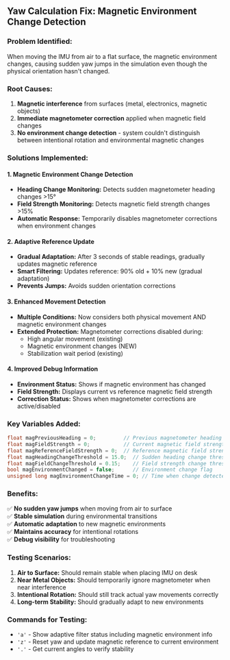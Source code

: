 ## Yaw Calculation Fix: Magnetic Environment Change Detection

### Problem Identified:
When moving the IMU from air to a flat surface, the magnetic environment changes, causing sudden yaw jumps in the simulation even though the physical orientation hasn't changed.

### Root Causes:
1. **Magnetic interference** from surfaces (metal, electronics, magnetic objects)
2. **Immediate magnetometer correction** applied when magnetic field changes
3. **No environment change detection** - system couldn't distinguish between intentional rotation and environmental magnetic changes

### Solutions Implemented:

#### 1. **Magnetic Environment Change Detection**
- **Heading Change Monitoring:** Detects sudden magnetometer heading changes >15°
- **Field Strength Monitoring:** Detects magnetic field strength changes >15%
- **Automatic Response:** Temporarily disables magnetometer corrections when environment changes

#### 2. **Adaptive Reference Update**
- **Gradual Adaptation:** After 3 seconds of stable readings, gradually updates magnetic reference
- **Smart Filtering:** Updates reference: 90% old + 10% new (gradual adaptation)
- **Prevents Jumps:** Avoids sudden orientation corrections

#### 3. **Enhanced Movement Detection**
- **Multiple Conditions:** Now considers both physical movement AND magnetic environment changes
- **Extended Protection:** Magnetometer corrections disabled during:
  - High angular movement (existing)
  - Magnetic environment changes (NEW)
  - Stabilization wait period (existing)

#### 4. **Improved Debug Information**
- **Environment Status:** Shows if magnetic environment has changed
- **Field Strength:** Displays current vs reference magnetic field strength
- **Correction Status:** Shows when magnetometer corrections are active/disabled

### Key Variables Added:
```cpp
float magPreviousHeading = 0;         // Previous magnetometer heading
float magFieldStrength = 0;           // Current magnetic field strength
float magReferenceFieldStrength = 0;  // Reference magnetic field strength
float magHeadingChangeThreshold = 15.0;  // Sudden heading change threshold (degrees)
float magFieldChangeThreshold = 0.15;    // Field strength change threshold (15%)
bool magEnvironmentChanged = false;      // Environment change flag
unsigned long magEnvironmentChangeTime = 0; // Time when change detected
```

### Benefits:
✅ **No sudden yaw jumps** when moving from air to surface  
✅ **Stable simulation** during environmental transitions  
✅ **Automatic adaptation** to new magnetic environments  
✅ **Maintains accuracy** for intentional rotations  
✅ **Debug visibility** for troubleshooting  

### Testing Scenarios:
1. **Air to Surface:** Should remain stable when placing IMU on desk
2. **Near Metal Objects:** Should temporarily ignore magnetometer when near interference
3. **Intentional Rotation:** Should still track actual yaw movements correctly
4. **Long-term Stability:** Should gradually adapt to new environments

### Commands for Testing:
- `'a'` - Show adaptive filter status including magnetic environment info
- `'z'` - Reset yaw and update magnetic reference to current environment
- `'.'` - Get current angles to verify stability
